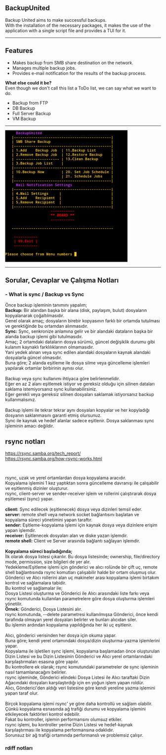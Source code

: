 ## BackupUnited

Backup United aims to make successful backups.<br>
With the installation of the necessary packages, it makes the use of the application with a single script file and provides a TUI for it.<br>

---

## Features
- Makes backup from SMB share destination on the network.
- Manages multiple backup jobs.
- Provides e-mail notification for the results of the backup process.

**What else could it be?**<br>
Even though we don't call this list a ToDo list, we can say what we want to do.
- Backup from FTP
- DB Backup
- Full Server Backup
- VM Backup

---

![alt text](images/BackupUnited-Menu-2.png "BackupUnited TUI")

---

## Sorular, Cevaplar ve Çalışma Notları
### - What is sync / Backup vs Sync <br>
Önce backup işleminin tanımını yapalım;<br>
**Backup:** Bir alandan başka bir alana (disk, paylaşım, bulut) dosyaların kopyalanarak çoğaltılmasıdır.<br>
Genel olarak amaç; dosyaların birebir kopyasının farklı bir ortamda tutulması ve gerektiğinde bu ortamdan alınmasıdır.<br>
**Sync:** Sync, senkronize anlamına gelir ve bir alandaki dataların başka bir alanda backup işlemi gibi tutulmasıdır.<br>
Amaç; 2 ortamdaki dataların dosya sürümü, güncel değişiklik durumu gibi kulanım kaynaklı farklılıklarının olmamasıdır.<br>
Yani yedek alınan veya sync edilen alandaki dosyaların kaynak alandaki dosyalarla güncel olmasıdır.<br>
Buna göre; 2 alanda eşitleme ile dosya silme veya güncelleme işlemleri yapılarak ortamlar birbirinin aynısı olur.<br>
<br>
Backup veya sync kullanımı ihtiyaca göre belirlenmelidir.<br>
Eğer en az 2 alanı eşitlemek istiyor ve gereksiz olduğu için silinen dataları saklama istemiyorsanız sync kullanabilirsiniz.<br>
Eğer gerekli veya gereksiz silinen dosyaları saklamak istiyorsanız backup kullanmalısınız.<br>
<br>
Backup işlemi ile tekrar tekrar aynı dosyaları kopyalar ve her kopyladığı dosyanın saklanmasını garanti etmiş olursunuz.<br>
Sync ile kaynak ve hedef alanlar sadece eşitlenir. Dosya saklanması sync işleminin amacı değildir.<br>

## rsync notları
https://rsync.samba.org/tech_report/ <br>
https://rsync.samba.org/how-rsync-works.html

<br>

rsync, uzak ve yerel ortamlardan dosya kopyalama aracıdır.<br>
Kopyalama işlemini 1 kez yaptıktan sonra güncelleme davranışı ile çalışabilir ve eşitlenmiş dizinler oluşturur.<br>
rsync, client-server ve sender-receiver işlem ve rollerini çalıştırarak dosya eşitlemesi (sync) yapar.<br>
<br>
**client:** Sync edilecek (eşitlenecek) dosya veya dizinleri temsil eder.<br>
**server:** remote shell veya network socket bağlantısını başlatan ve kopyalama süreci yönetimini yapan taraftır.<br>
**sender:** Eşitleme-kopyalama işlemi için kaynak dosya veya dizinlere erişim yapan işlemdir.<br>
**receiver:** Eşitlenecek dosyaları alan ve diske yazan işlemdir.<br>
**remote shell:** Client ve Server arasında bağlantı sağlayan işlemdir.<br>
<br>
**Kopyalama süreci başladığında;**<br>
İlk olarak dosya listesi çıkarılır. Bu dosya listesinde; ownership, file/directory mode, permission, size bilgileri de yer alır.<br>
Yedekleme/Eşitleme işlemi için gönderici ve alıcı rolünde bir çift uç, remote shell bağlantısında rsync komutları çalışabilir halde bir ortam oluşmuş olur.<br>
Gönderici ve Alıcı rollerini alan uç makineler arası kopyalama işlemi birtakım kontrol ve sağlamalara tabidir.<br>
Bu kontrol ve sağlamalar ile;<br>
Dosya Listesi oluşturma ve Gönderici ile Alıcı arasındaki liste farkı veya rsync komutunda kullanılan parametrelere göre dosya oluşturma işlemleri yönetilir.<br>
**Örnek:**
Gönderici, Dosya Listesini alır.<br>
rsync komutunda, --delete parametresi kullanılmışsa Gönderici, önce kendi tarafında olmayan yerel dosyaları belirler ve bunları alıcıdan siler.<br>
Bu işlemin ardından kopyalama yapıldığında her iki uç eşitlenir.<br>
<br>
Alıcı, gönderici verisinden her dosya için okuma yapar.<br>
Buna göre; kendi yerel ortamındaki dosya/dizin oluşturma-yazma işlemlerini yapar.<br>
Kopyalama ile işletilen sync işlemi, kopyalama başlamadan önce oluşturulan Dizin Listesi ve bu Dizin Listesinin Gönderici ve Alıcı yerel ortamlarındaki<br>
karşılaştırmaları esasına göre yapılır.<br>
Bu kontrollere ek olarak; rsync komutundaki parametreler de sync işleminin nasıl tamamlanacağını belirler.<br>
rsync işleminde, Gönderici elindeki Dosya Listesi ile Alıcı taraftaki Dizin Ağacındaki dosyaları karşılaştırdığı için en yoğun işlem yapan roldür.<br>
Alıcı, Gönderici'den aldığı veri listesine göre kendi yereline yazma işlemini yapan taraf olur.<br>
<br>
Birçok kopyalama işlemi rsync' ye göre daha kontrollü ve sağlam olabilir.<br>
Çünkü kopyalama esnasında ağ trafiği durumu ve kopyalama işlemini etkileyecek faktörleri kontrol edebilir.<br>
Fakat bu kontroller, işlemin performansını olumsuz etkiler.<br>
rsync işlemi, bu kontroller yerine Dizin Listesi ve hedef-kaynak karşılaştırması ile kopyalama performansına odaklıdır.<br>
Sorunsuz bir ağ trafiği ortamında performanslı ve problemsiz çalışır.<br>

### rdiff notları

